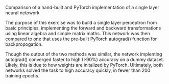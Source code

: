 Comparison of a hand-built and PyTorch implementation of a single layer neural netowork

The purpose of this exercise was to build a single layer perceptron from basic principles, implementing the forward and backward transformations using linear algebra and simple matrix maths. This network was then compared to one that uses the pre-built PyTorch autograd() function for backpropogation.

Though the output of the two methods was similar, the network implenting autograd() converged faster to high (>90%) accuracy on a dummy dataset. Likely, this is due to how weights are initalized by PyTorch. Ultimately, both networks solved the task to high accuracy quickly, in fewer than 200 training epochs.
